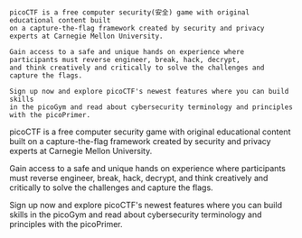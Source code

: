 #
```
picoCTF is a free computer security(安全) game with original educational content built 
on a capture-the-flag framework created by security and privacy experts at Carnegie Mellon University.

Gain access to a safe and unique hands on experience where participants must reverse engineer, break, hack, decrypt, 
and think creatively and critically to solve the challenges and capture the flags.

Sign up now and explore picoCTF's newest features where you can build skills 
in the picoGym and read about cybersecurity terminology and principles with the picoPrimer.

```

picoCTF is a free computer security game with original educational content built 
on a capture-the-flag framework created by security and privacy experts at Carnegie Mellon University.

Gain access to a safe and unique hands on experience where participants must reverse engineer, break, hack, decrypt, 
and think creatively and critically to solve the challenges and capture the flags.

Sign up now and explore picoCTF's newest features where you can build skills 
in the picoGym and read about cybersecurity terminology and principles with the picoPrimer.
